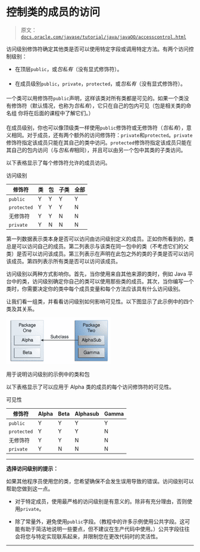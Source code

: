 # 控制类的成员的访问

> 原文：[`docs.oracle.com/javase/tutorial/java/javaOO/accesscontrol.html`](https://docs.oracle.com/javase/tutorial/java/javaOO/accesscontrol.html)

访问级别修饰符确定其他类是否可以使用特定字段或调用特定方法。有两个访问控制级别：

+   在顶层`public`，或*包私有*（没有显式修饰符）。

+   在成员级别`public`，`private`，`protected`，或*包私有*（没有显式修饰符）。

一个类可以用修饰符`public`声明，这样该类对所有类都是可见的。如果一个类没有修饰符（默认情况，也称为*包私有*），它只在自己的包内可见（包是相关类的命名组  你将在后面的课程中了解它们。）

在成员级别，你也可以像顶级类一样使用`public`修饰符或无修饰符（*包私有*），意义相同。对于成员，还有两个额外的访问修饰符：`private`和`protected`。`private`修饰符指定该成员只能在其自己的类中访问。`protected`修饰符指定该成员只能在其自己的包内访问（与*包私有*相同），并且可以由另一个包中其类的子类访问。

以下表格显示了每个修饰符允许的成员访问。

访问级别

| 修饰符 | 类 | 包 | 子类 | 全部 |
| --- | --- | --- | --- | --- |
| `public` | Y | Y | Y | Y |
| `protected` | Y | Y | Y | N |
| 无修饰符 | Y | Y | N | N |
| `private` | Y | N | N | N |

第一列数据表示类本身是否可以访问由访问级别定义的成员。正如你所看到的，类总是可以访问自己的成员。第二列表示与该类在同一包中的类（不考虑它们的父类）是否可以访问该成员。第三列表示在声明在此包之外的类的子类是否可以访问该成员。第四列表示所有类是否可以访问该成员。

访问级别以两种方式影响你。首先，当你使用来自其他来源的类时，例如 Java 平台中的类，访问级别确定你自己的类可以使用那些类的成员。其次，当你编写一个类时，你需要决定你的类中每个成员变量和每个方法应该具有什么访问级别。

让我们看一组类，并看看访问级别如何影响可见性。以下图显示了此示例中的四个类及其关系。

![用于说明访问级别的示例中的类和包](img/988f082815b7a887bbc725a96dc6ea07.png)

用于说明访问级别的示例中的类和包

以下表格显示了可以应用于 Alpha 类的成员的每个访问修饰符的可见性。

可见性

| 修饰符 | Alpha | Beta | Alphasub | Gamma |
| --- | --- | --- | --- | --- |
| `public` | Y | Y | Y | Y |
| `protected` | Y | Y | Y | N |
| 无修饰符 | Y | Y | N | N |
| `private` | Y | N | N | N |

* * *

**选择访问级别的提示：**

如果其他程序员使用您的类，您希望确保不会发生误用导致的错误。访问级别可以帮助您做到这一点。

+   对于特定成员，使用最严格的访问级别是有意义的。除非有充分理由，否则使用`private`。

+   除了常量外，避免使用`public`字段。（教程中的许多示例使用公共字段。这可能有助于简洁地说明一些要点，但不建议在生产代码中使用。）公共字段往往会将您与特定实现联系起来，并限制您在更改代码时的灵活性。

* * *
